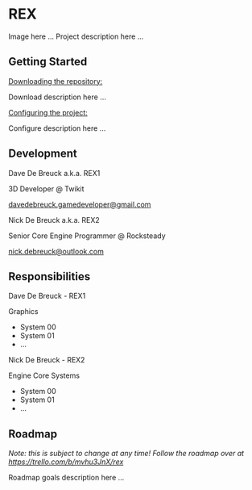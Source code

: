 # REX

Image here ...
Project description here ...



## Getting Started



<u>Downloading the repository:</u>

Download description here ...

<u>Configuring the project:</u>

Configure description here ...



## Development 

Dave De Breuck a.k.a. REX1

3D Developer @ Twikit

davedebreuck.gamedeveloper@gmail.com

Nick De Breuck a.k.a. REX2

Senior Core Engine Programmer @ Rocksteady

nick.debreuck@outlook.com



## Responsibilities

Dave De Breuck - REX1

Graphics

- System 00
- System 01
- ...

Nick De Breuck - REX2

Engine Core Systems

- System 00
- System 01
- ...

## Roadmap

*Note: this is subject to change at any time! Follow the roadmap over at https://trello.com/b/mvhu3JnX/rex*

Roadmap goals description here ...

